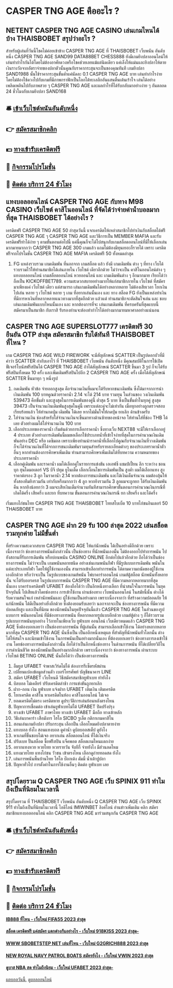 # CASPER TNG AGE คืออะไร ?
## NETENT CASPER TNG AGE CASINO เล่นเกมไหนได้บ้าง THAISBOBET สรุปว่าอะไร ?
สำหรับผู้เล่นที่วันนี้โชคไม่ค่อยเข้าข้าง CASPER TNG AGE ที่ THAISBOBET เว็บพนัน อันดับหนึ่ง CASPER TNG AGE SAND99 DATA88BET CHESS888 ยังมีเกมยิงปลาออนไลน์ให้เล่นทำกำไรกันได้โดยไม่ต้องอาศัยดวงหรือโชคช่วยเลยแม้แต่นิดเดียว แค่เล็งให้แม่นและยิงปลาให้ตาย เงินรางวัลจากอัตราจ่ายของปลาตัวนั้นคูณกับราคากระสุนจะเป็นของคุณทันที เกมยิงปลา SAND1988 นั้นใช้ราคากระสุนขั้นต่ำแค่นัดละ 0.1 CASPER TNG AGE บาท เล่นทำกำไรง่ายโดยไม่ต้องใช้ดวงไปกับเกมที่มีภาพกราฟิกเป็นโลกใต้ทะเลลึกอันแสนตื่นเต้นเร้าใจ เล่นได้อย่างเพลิดเพลินไปกับภาพสวย ๆ CASPER TNG AGE และผลกำไรที่ได้รับกลับมาอย่างง่าย ๆ กันตลอด 24 ชั่วโมงกับเกมยิงปลา SAND168

## 🛎 [เข้าเว็บไซต์พนันอันดับหนึ่ง](https://bit.ly/3SdLNi2)
## 👉 [สมัครสมาชิกคลิก](https://bit.ly/3SdLNi2)
## 💵 [ทางเข้ารับเครดิตฟรี](https://bit.ly/3dyRKHj)
## 👑 [กิจกรรมโปรโมชั่น](https://bit.ly/3dyRKHj)
## 📱 [ติดต่อ บริการ 24 ชัวโมง](https://bit.ly/3dyRKHj)

## แทงบอลออนไลน์ CASPER TNG AGE กับทาง M98 CASINO เว็บไซต์ คาสิโนออนไลน์ ที่จัดได้ว่าจ่ายค่าน้ำบอลมากที่สุด THAISBOBET ได้อย่างไร ?
เครดิตฟรี CASPER TNG AGE 50 ล่าสุดวันนี้ แจกเครดิตให้เหล่าสมาชิกไปทำเงินกับสล็อตได้ฟรี CASPER TNG AGE ๆ CASPER TNG AGE และวิธีการเป็น MEMBER MAFIA และรับเครดิตฟรีทำได้ง่าย ๆ ตามขั้นตอนต่อไปนี้
แค่นี้คุณก็จะได้ไปสนุกกับเกมสล็อตออนไลน์ที่มีให้เลือกเล่นมากมายมากกว่า CASPER TNG AGE 300 เกมแล้ว แถมไม่ต้องมีทุนเยอะก็รวยได้ เพราะ เครดิตฟรีจากโปรโมชั่น CASPER TNG AGE MAFIA เครดิตฟรี 50 ทั้งหมดล่าสุด
1. FG แหล่งรวบรวม เกมเดิมพัน ที่นอกจาก เกมสล็อต แล้ว ยังมี เกมเดิมพัน ต่าง ๆ ที่ทาง เว็บได้รวบรวมไว้ให้ท่านสมาชิกได้เล่นภายใน เว็บไซต์ เดียวอีกด้วย ไม่ว่าจะเป็น คาสิโนออนไลน์ต่าง ๆ แทงบอลออนไลน์ เกมสล็อตออนไลน์ หวยออนไลน์ และ เกมเดิมพันต่าง ๆ อีกมากมาย เรียกได้ว่า ถือเป็น KICKOFFBET789. ความสะดวกสบายอย่างมากให้แก่สมาชิกภายใน เว็บไซต์ ที่สมัครมาเพียงแค่ เว็บไซต์ เดียว แต่สามารถ เล่นเกมเดิมพันได้อย่างหลากหลาย ไม่ต้องเสียเวลา โยกเงินไปเล่น หลาย ๆ เว็บไซต์ หลาย ๆ เกม ที่อยากเล่นนั้นเอง และ ทาง สล็อต FG ยังเป็นแหล่งทำเงินที่มีการหาเงินที่หลากหลายแนวทางมากที่สุดอีกด้วย แล้วแต่ ท่านสมาชิกจะตัดสินใจเล่น และ ชอบเล่นเกมเดิมพันแบบไหนนั้นเอง และ หากต้องการที่จะ เล่นเกมเดิมพัน ที่ครบครันที่สุดแบบนี้ สมัครมาเป็นสมาชิก กับเราสิ รับรองท่านจะต้องทำกำไรได้อย่างมากมายมหาศาลอย่างแน่นอน

## CASPER TNG AGE SUPERSLOT777 เครดิตฟรี 30 ยืนยัน OTP ล่าสุด สมัครสมาชิก รับได้ทันที THAISBOBET ที่ไหน ?
เกม CASPER TNG AGE WILD FIREWORK จะมีสัญลักษณ์ SCATTER เป็นรูปดอกบัวที่มีคำว่า SCATTER กำกับเอาไว้ ที่ THAISBOBET เว็บพนัน อันดับหนึ่ง มีคุณสมบัติในการใช้เปิดฟีเจอร์โบนัสฟรีสปินได้ CASPER TNG AGE ถ้าได้สัญลักษณ์ SCATTER ขึ้นมา 3 รูป ก็จะได้รับฟรีสปินทั้งหมด 10 ครั้ง และเพิ่มเติมฟรีสปินไปอีก 2 CASPER TNG AGE ครั้ง เมื่อได้สัญลักษณ์ SCATTER ขึ้นมาทุก ๆ หนึ่งรูป
1. กดเดิมพัน หัวข้อ จ่ายออกสูงสุด คือจำนวนเงินที่ผมจะได้รับหากชนะเดิมพัน ซึ่งได้มาจากการนำเงินเดิมพัน 100 บาทคูณด้วยราคาน้ำ 2.14 จะได้ 214 บาท รวมทุน ในส่วนของ วงเงินเดิมพัน 539473 คือขั้นต่ำ และสูงสุดในการเดิมพันของคู่นี้ ต่ำสุด 5 บาท ซึ่งเป็นขั้นต่ำในทุกคู่ สูงสุด 39473 เป็นจำนวนเงินเดิมพันสูงสุดในคู่นี้ เพราะแต่ละคู่จะไม่เท่ากัน เมื่อทุกอย่างถูกตรวจสอบเรียบร้อยแล้ว ให้ท่านกดปุ่ม เดิมพัน ได้เลย หากไม่มั่นใจให้กดปุ่ม ยกเลิก ด้านข้างครับ
2. ใส่จำนวนเงิน ช่องสำหรับใส่จำนวนเงินจะขึ้นมาทางด้านซ้ายของหน้าจอ ให้ท่านใส่ที่ช่อง THB ได้เลย ตัวอย่างผมได้ใส่จำนวนเงิน 100 บาท
3. เลือกประเภทของราคาน้ำ เริ่มต้นด้วยการเลือกราคาน้ำ ซึ่งทางเว็บ NEXT88 จะมีให้เราเลือกอยู่ 4 ประเภท ตัวอย่างการเดิมพันนี้ผมขอเลือกใช้ประเภทน้ำที่เข้าใจง่ายที่สุดในการคำนวณเงินเดิมพันอย่าง DEC หรือ เดซิมอล เพราะเพียงท่านนำราคาน้ำที่เลือกไปคูณกับจำนวนเงินที่วางเดิมพัน ก็จะได้จำนวนเงินที่ได้จากการชนะเดิมพันรวมทุนสำหรับรายละเอียดต่างๆ ของประเภทราคาน้ำตัวอื่นๆ หากท่านต้องการศึกษาเพิ่มเติม ท่านสามารถศึกษาเพิ่มเติมได้ที่บทความ ความหมายของประเภทราคาน้ำ
4. เลือกคู่เดิมพัน และราคาน้ำ ผมได้เลือกคู่ในรายการแข่งขัน เอเอฟซี แชมป์เปี้ยน ลีก ระหว่าง ชอนบุก ฮุนไดมอเตอร์ VS บีจี ปทุม ยูไนเต็ด เลือกเงื่อนไขการเดิมพันเป็น สูงต่ำ ผมได้เลือกแทง สูง ราคาต่อรอง 3 ลูก ในราคาน้ำ 2.14 หากต้องการชนะเดิมพัน และได้เงินเต็มจำนวน ผมต้องลุ้นให้ทั้งสองทีมยิงรวมกัน เท่ากับหรือมากกว่า 4 ลูก หากยิงรวมกัน 3 ลูกผมจะถูกยก ได้รับเงินเดิมพันคืน หากยิงน้อยกว่า 3 ผมจะเสียเงินเต็มจำนวนทันทีสามารถศึกษาขั้นตอนการคำนวณเงินกรณีที่เกิดได้ครึ่ง เสียครึ่ง และยก ที่บทความ ขั้นตอนการคำนวณเงินกรณี ยก เสียครึ่ง และได้ครึ่ง

เริ่มแทงไก่ชนไทย CASPER TNG AGE THAISBOBET ไทยสโบเบ็ต 10 บาทไก่ชนอินเตอร์ 50 THAISBOBET บาท

## CASPER TNG AGE ฝาก 29 รับ 100 ล่าสุด 2022 เล่นสล็อตรวมทุกค่าย ไม่มีขั้นต่ำ
ที่สร้างความสะดวกสบาย CASPER TNG AGE ให้แก่นักพนัน ได้เป็นอย่างดีอีกด้วย เพราะเนื่องจากว่า ช่องทางการพนันดังกล่าวนั้น เป็นช่องทาง ที่นักพนันเองนั้น ไม่ต้องออกไปทำการพนัน ไปยังสถานที่รับการเดิมพัน หรือบ่อนพนัน CASINO ONLINE อีกต่อไปแล้วอีกด้วย ถือได้ว่าเป็นช่องทางการพนัน
ไม่ว่าจะเป็น เกมพนันหลายชนิด อย่างเช่นเกมพนันกีฬา ที่มีรูปแบบการเดิมพัน พนันในแต่ละประเภทกีฬา โดยให้ผู้ใช้งานเองนั้น สามารถเข้าเลือกทำการพนัน ได้ตามความถนัดของผู้ใช้งานเองอีกด้วย หรือว่าจะเป็น ในรูปแบบของเกมส์พนัน ไพ่บาคาร่าออนไลน์ เกมส์ตู้สล็อต
นักพนันทั้งหลายนั้น จะได้รับออรครส ในรูปแบบการพนัน CASPER TNG AGE ที่มีความหลากหลายมากที่สุดนั่นเอง
บาคาร่าเครดิตฟรี UFABET ต้องถือได้ว่า เป็นอีกหนึ่งทางเลือก ที่น่าสนใจในการพนัน ในยุคปัจจุบันนี้ ไปเสียแล้วโดยช่องทาง การเข้าใช้งาน ผ่านช่องทาง เว็บพนันออนไลน์ ในสมัยนี้นั้น ต่างได้รับความสนใจแก่ เหล่านักพนันและ ผู้ใช้งานเป็นอย่างมาก เพราะเนื่องจากว่า
ที่สร้างความปลอดภัย ให้แก่นักพนัน ได้ดีเป็นอย่างยิ่งอีกด้วย ซึ่งต้องยอมรับเลยว่า นอกจากจะเป็น ช่องทางการพนัน ที่มีความปลอดภัยสูง และเป็นที่นิยม ของนักพนันในยุคปัจจุบันนี้แล้ว CASPER TNG AGE ในส่วนของรูปแบบการ พนันออนไลน์ ที่มีช่องทางการพนัน ที่หลากหลายรูปแบบอีกด้วย
เกมส์ตู้ต่าง ๆ ก็ได้รวบรวม รูปแบบการพนันทุกอย่าง ไว้ภายในเพียงเว็บ ยูฟ่าเบท ออนไลน์ เว็บเดียวหมดแล้ว CASPER TNG AGE ซึ่งต้องบอกเลยว่า เป็นช่องทางการพนัน ที่ผู้เล่นนั้น สามารถเลือกเข้าใช้งาน ได้อย่างหลากหลายมากที่สุด CASPER TNG AGE นั่นซึ่งเป็น เป็นออีกหนึ่งเหตุผล ที่สำคัญที่นักพนันทั่วโลกนั้น ต่างได้ให้สนใจ และนิยมเข้าใช้งาน ในการพนันเป็นอย่างมากนั่นเอง ที่ต้องบอกเลยว่า
ช่องทางการลงเข้าใช้งาน โดยช่องทางการพนันดังกล่าวนั้น ถือได้ว่าเป็นอีกหนึ่งช่องทาง ในด้านการพนัน ที่ได้เปลี่ยยวิถีในการดำเนินชีวิต ของนักพนันเป็นอย่างมากอีกด้วย เพราะเนื่องจากว่า ช่องทางการพนัน ผ่านระบบเว็บไซต์ BETING ONLINE นั้นถือได้ว่า เป็นช่องทางการพนัน
1. ลืมยูส UFABET จำพาสเวิร์ดไม่ได้ ต้องการรีเซ็ตรหัสผ่าน
2. เปลี่ยนแปลงข้อมูลส่วนตัว เบอร์โทรศัพท์ บัญชีธนาคาร LINE
3. สมัคร UFABET เว็บไหนดี วิธีสมัครสมาชิกยูฟ่าเบท ทำยังไง
4. บิลบอล ไม่เคลียร์ ปรับเครดิตล่าช้า การแข่งขันถูกยกเลิก
5. ฝาก-ถอน เงิน ยูฟ่าเบท แจ้งฝาก UFABET เติมเงิน เติมเครดิต
6. โยกเครดิต คาสิโน หาเครดิตในห้อง คาสิโนออนไลน์ ไม่เจอ
7. ยอดเครดิตไม่ตรง เครดิตหาย ดูประวัติการเล่นย้อนหลังตรงไหน
8. ปัญหาการเชื่อมต่อ เข้าเล่นยูฟ่าเบทไม่ได้ UFABET ปิดปรังปรุง
9. ทางเข้า UFABET ภาษาไทย ทางเข้า UFABET มือถือ ทางเข้าหลัก
10. วิธีเล่นบาคาร่า เสือมังกร ไฮโล SICBO รูเล็ต กติกาเกมคาสิโน
11. สอนเล่นเกมยิงปลา ปรับกระสุน เลือกปืน เลือกโหมดยิงปลาตายง่าย
12. แทงบอล ยังไง สอนแทงบอล ดูค่าน้ำ ดูบิลบอลสเต็ป ดูยังไง
13. หาเกมที่ชื่นชอบไม่เจอ อยากเล่น สล็อตออนไลน์ ที่ได้เงินจริง
14. ปรับเบท ปั่นสล็อต ซื้อฟรีสปิน แจ็คพอต สล็อตเกมไหนแตกง่าย
15. อยากแทงหวย หวยไทย หวยรายวัน จับยีกี่ จ่ายยังไง มีส่วนลดไหม
16. แทงมวยไทย แทงไก่ชน วัวชน เข้าตรงไหน เลือกดูถ่ายทอดสด ยังไง
17. เล่นการพนันพื้นบ้านไทย ไฮโล ป๊อกเด้ง ดัมมี่ น้ำเต้าปูปลา
18. ปัญหาทั่วไป การตั้งค่าในการใช้งานอื่นๆ ติดต่อ ยูฟ่าเบท เลย

## สรุปโดยรวม Q CASPER TNG AGE เว็บ SPINIX 911 ทำไมถึงเป็นที่นิยมในเวลานี้
สรุปโดยรวม ที่ THAISBOBET เว็บพนัน อันดับหนึ่ง Q CASPER TNG AGE เว็บ SPINIX 911 ทำไมถึงเป็นที่นิยมในเวลานี้ ไอดีไลน์ IMIWINBET ลิงค์ไลน์
อ่านข่าวเพิ่มเติม คลิก
สมัครสมาชิกแทงบอลออนไลน์ คลิก CASPER TNG AGE มาร่วมสนุกกัน CASPER TNG AGE

## 🛎 [เข้าเว็บไซต์พนันอันดับหนึ่ง](https://bit.ly/3SdLNi2)
## 👉 [สมัครสมาชิกคลิก](https://bit.ly/3SdLNi2)
## 💵 [ทางเข้ารับเครดิตฟรี](https://bit.ly/3dyRKHj)
## 👑 [กิจกรรมโปรโมชั่น](https://bit.ly/3dyRKHj)
## 📱 [ติดต่อ บริการ 24 ชัวโมง](https://bit.ly/3dyRKHj)

#### [IB888 ที่ไหน - เว็บใหม่ FIFA55 2023 ล่าสุด](https://atom.io/themes/ib888%20ที่ไหน%20-%20เว็บใหม่%20fifa55%202023%20ล่าสุด)
#### [สล็อต เครดิตฟรี แค่สมัคร แตกต่างกันอย่างไร - เว็บใหม่ 918KISS 2023 ล่าสุด-](https://atom.io/themes/สล็อต%20เครดิตฟรี%20แค่สมัคร%20แตกต่างกันอย่างไร%20-%20เว็บใหม่%20918kiss%202023%20ล่าสุด-)
#### [WWW SBOBETSTEP NET เล่นที่ไหน - เว็บใหม่ G2GRICH888 2023 ล่าสุด](https://atom.io/themes/www%20sbobetstep%20net%20เล่นที่ไหน%20-%20เว็บใหม่%20g2grich888%202023%20ล่าสุด)
#### [NEW ROYAL NAVY PATROL BOATS สมัครยังไง - เว็บใหม่ VWIN 2023 ล่าสุด](https://atom.io/themes/new%20royal%20navy%20patrol%20boats%20สมัครยังไง%20-%20เว็บใหม่%20vwin%202023%20ล่าสุด)
#### [ดูบาส NBA สด ทำไมถึงนิยม - เว็บใหม่ UFABET 2023 ล่าสุด-](https://atom.io/themes/ดูบาส%20nba%20สด%20ทำไมถึงนิยม%20-%20เว็บใหม่%20ufabet%202023%20ล่าสุด-)

[ผลบอลวันนี้](https://siamsport.tv "ผลบอลวันนี้"), [ดูบอลออนไลน์](https://siamsport.tv/ดูบอลสด "ดูบอลออนไลน์")